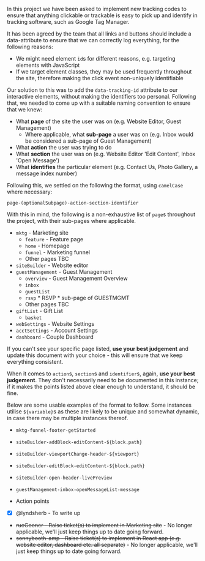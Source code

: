 In this project we have been asked to implement new tracking codes to ensure that anything clickable or trackable is easy to pick up and identify in tracking software, such as Google Tag Manager. 

It has been agreed by the team that all links and buttons should include a data-attribute to ensure that we can correctly log everything, for the following reasons: 

* We might need element `id`s for different reasons, e.g. targeting elements with JavaScript
* If we target element classes, they may be used frequently throughout the site, therefore making the click event non-uniquely identifiable 

Our solution to this was to add the `data-tracking-id` attribute to our interactive elements, without making the identifiers too personal. Following that, we needed to come up with a suitable naming convention to ensure that we knew: 

* What **page** of the site the user was on (e.g. Website Editor, Guest Management)
	* Where applicable, what **sub-page** a user was on (e.g. Inbox would be considered a sub-page of Guest Management)
* What **action** the user was trying to do
* What **section** the user was on (e.g. Website Editor 'Edit Content', Inbox 'Open Message')
* What **identifies** the particular element (e.g. Contact Us, Photo Gallery, a message index number)

Following this, we settled on the following the format, using `camelCase` where necessary:

```
page-(optionalSubpage)-action-section-identifier
```

With this in mind, the following is a non-exhaustive list of `page`s throughout the project, with their sub-pages where applicable. 

* `mktg` - Marketing site
  * `feature` - Feature page
  * `home` - Homepage
  * `funnel` - Marketing funnel
  * Other pages TBC
* `siteBuilder` - Website editor
* `guestManagement` - Guest Management
  * `overview` - Guest Management Overview
  * `inbox`
  * `guestList`
  * `rsvp` * RSVP * sub-page of GUESTMGMT
  * Other pages TBC
* `giftList` - Gift List
  * `basket`
* `webSettings` - Website Settings
* `acctSettings` - Account Settings
* `dashboard` - Couple Dashboard 

If you can't see your specific page listed, **use your best judgement** and update this document with your choice - this will ensure that we keep everything consistent. 

When it comes to `action`s, `section`s and `identifier`s, again, **use your best judgement**. They don't necessarily need to be documented in this instance; if it makes the points listed above clear enough to understand, it should be fine. 

Below are some usable examples of the format to follow. Some instances utilise `${variable}`s as these are likely to be unique and somewhat dynamic, in case there may be multiple instances thereof. 

* `mktg-funnel-footer-getStarted`
* `siteBuilder-addBlock-editContent-${block.path}`
* `siteBuilder-viewportChange-header-${viewport}`
* `siteBuilder-editBlock-editContent-${block.path}`
* `siteBuilder-open-header-livePreview`
* `guestManagement-inbox-openMessageList-message`

* Action points
 - [x] @lyndsherb - To write up
 - ~~rueGooner - Raise ticket(s) to implement in Marketing site~~ - No longer applicable, we'll just keep things up to date going forward.
 - ~~sonnybooth-amp - Raise ticket(s) to implement in React app (e.g. website editor, dashboard etc. all separate)~~  - No longer applicable, we'll just keep things up to date going forward.
